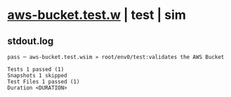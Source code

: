 # [aws-bucket.test.w](../../../../../../examples/tests/sdk_tests/bucket/aws-bucket.test.w) | test | sim

## stdout.log
```log
pass ─ aws-bucket.test.wsim » root/env0/test:validates the AWS Bucket

Tests 1 passed (1)
Snapshots 1 skipped
Test Files 1 passed (1)
Duration <DURATION>
```

